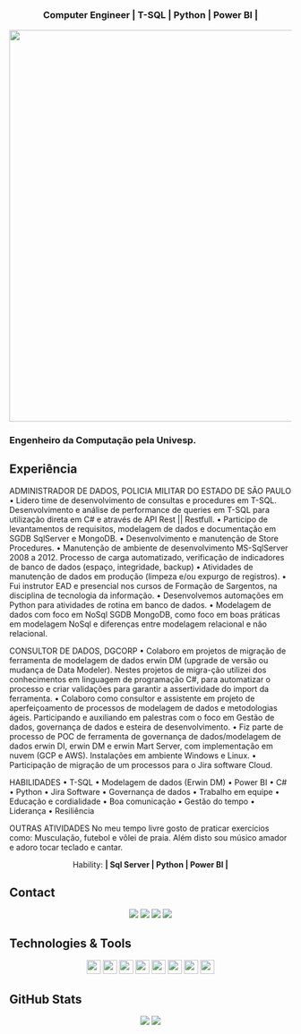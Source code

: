 <span align="center">

<!-- ## <img src="https://raw.githubusercontent.com/iampavangandhi/iampavangandhi/master/gifs/Hi.gif" width="30px"> Olá seja bem-vindo(a)!</h2> -->
##  <h3>Computer Engineer | T-SQL | Python | Power BI |</h3>
</span>

<div align="center">

<img src="https://www.mygo.ge/uploads/blog/1584023795.jpg" width="700px" />

</div>


<p align="center">
  
  <h3> Engenheiro da Computação pela Univesp.</h3>

<h2>Experiência</h2>
ADMINISTRADOR DE DADOS, POLICIA MILITAR DO ESTADO DE SÃO PAULO
•	Lidero time de desenvolvimento de consultas e procedures em T-SQL. Desenvolvimento e análise de performance de queries em T-SQL para utilização direta em C# e através de API Rest || Restfull.
•	Participo de levantamentos de requisitos, modelagem de dados e documentação em SGDB SqlServer e MongoDB.
•	Desenvolvimento e manutenção de Store Procedures.
•	Manutenção de ambiente de desenvolvimento MS-SqlServer 2008 a 2012. Processo de carga automatizado, verificação de indicadores de banco de dados (espaço, integridade, backup)
•	Atividades de manutenção de dados em produção (limpeza e/ou expurgo de registros).
•	Fui instrutor EAD e presencial nos cursos de Formação de Sargentos, na disciplina de tecnologia da informação.
•	Desenvolvemos automações em Python para atividades de rotina em banco de dados.
•	Modelagem de dados com foco em NoSql SGDB MongoDB, como foco em boas práticas em modelagem NoSql e diferenças entre modelagem relacional e não relacional.

CONSULTOR DE DADOS, DGCORP
•	Colaboro em projetos de migração de ferramenta de modelagem de dados erwin DM (upgrade de versão ou mudança de Data Modeler). Nestes projetos de migra-ção utilizei dos conhecimentos em linguagem de programação C#, para automatizar o processo e criar validações para garantir a assertividade do import da ferramenta.
•	Colaboro como consultor e assistente em projeto de aperfeiçoamento de processos de modelagem de dados e metodologias ágeis. Participando e auxiliando em palestras com o foco em Gestão de dados, governança de dados e esteira de desenvolvimento.
•	Fiz parte de processo de POC de ferramenta de governança de dados/modelagem de dados erwin DI, erwin DM e erwin Mart Server, com implementação em nuvem (GCP e AWS).  Instalações em ambiente Windows e Linux.
•	Participação de migração de um processos para o Jira software Cloud.

HABILIDADES
•	T-SQL
•	Modelagem de dados (Erwin DM)
•	Power BI
•	C#
•	Python
•	Jira Software
•	Governança de dados	
•	Trabalho em equipe
•	Educação e cordialidade
•	Boa comunicação
•	Gestão do tempo
•	Liderança
•	Resiliência

OUTRAS ATIVIDADES
No meu tempo livre gosto de praticar exercícios como: Musculação, futebol e vôlei de praia. Além disto sou músico amador e adoro tocar teclado e cantar.</strong></p>
  
 

<p align="center">
  Hability: <strong>| Sql Server | Python | Power BI |</strong>
</p>


## Contact

<p align="center">
  <a href="https://api.whatsapp.com/send?phone=5511983420449/" alt="Whatsapp">
  <img src="https://img.shields.io/badge/WhatsApp-25D366?style=for-the-badge&logo=whatsapp&logoColor=white"/></a>  
  <a href="https://www.instagram.com/sidneymarcelofranco/" alt="Instagram">
  <img src="https://img.shields.io/badge/-Instagram-DF0174?style=for-the-badge&logo=instagram&logoColor=white&link=https://www.instagram.com/sidneymarcelofranco/"/></a>
  <a href="https://www.facebook.com/sidneymarcelofranco/" alt="Facebook">
  <img src="https://img.shields.io/badge/-Facebook-3b5998?style=for-the-badge&logo=facebook&logoColor=white&link=https://www.facebook.com/sidneymarcelofranco/"/></a>
  <a href="https://www.linkedin.com/in/sidneymarcelofranco/" alt="Linkedin">
  <img src="https://img.shields.io/badge/-Linkedin-0e76a8?style=for-the-badge&logo=Linkedin&logoColor=white&link=https://www.linkedin.com/in/sidneymarcelofranco/" /></a>
</p>

## Technologies & Tools

<p align="center">

<img src="https://img.shields.io/badge/Microsoft%20SQL%20Sever-CC2927?style=for-the-badge&logo=microsoft%20sql%20server&logoColor=white" height="25"/>
<img src="https://img.shields.io/badge/MongoDB-%234ea94b.svg?&style=for-the-badge&logo=mongodb&logoColor=white" height="25"/>
<img src="https://img.shields.io/badge/javascript-%23F7DF1E.svg?&style=for-the-badge&logo=javascript&logoColor=black" height="25"/>
<img src="https://img.shields.io/badge/Node.js-43853D?style=for-the-badge&logo=node.js&logoColor=white" height="25"/>
<img src="https://img.shields.io/badge/Flutter-02569B?style=for-the-badge&logo=flutter&logoColor=white" height="25"/>
<img src="https://img.shields.io/badge/react%20-%2320232a.svg?&style=for-the-badge&logo=react&logoColor=%2361DAFB" height="25"/>
<img src="https://img.shields.io/badge/-npm-CB3837?style=flat-square&logo=npm" height="25"/>
<img src="https://img.shields.io/badge/-GitHub-181717?style=flat-square&logo=github" height="25"/>



</p>

## GitHub Stats

<p align = "center">
  <img src = "https://github-readme-stats.vercel.app/api?username=sidneymarcelofranco&show_icons=true&theme=tokyonight&line_height=27">
  <img src = "https://github-readme-stats.vercel.app/api/top-langs/?username=sidneymarcelofranco&hide=css,java,html&theme=tokyonight">
</p>
